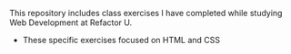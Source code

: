 This repository includes class exercises I have completed while studying Web Development at Refactor U.

* These specific exercises focused on HTML and CSS